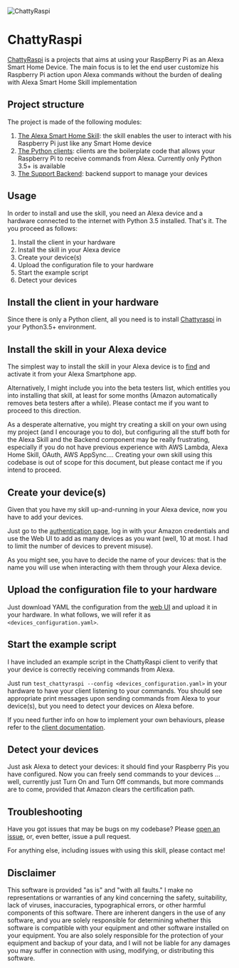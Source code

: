 ![ChattyRaspi](https://www.mirko.io/assets/img/portfolio/chattyraspi_100x100.png)

ChattyRaspi
===========

[ChattyRaspi](https://www.github.com/fcracker79/chattyraspi) is a projects that aims at using your RaspBerry Pi as an Alexa Smart Home Device. The main focus is to let the end user customize his Raspberry Pi action upon Alexa commands without the burden of dealing with Alexa Smart Home Skill implementation

Project structure
-----------------

The project is made of the following modules:

1. [The Alexa Smart Home Skill](https://www.github.com/fcracker79/chattyraspi/skill): the skill enables the user to interact with his Raspberry Pi just like any Smart Home device
2. [The Python clients](https://www.github.com/fcracker79/chattyraspi/clients): clients are the boilerplate code that allows your Raspberry Pi to receive commands from Alexa. Currently only Python 3.5+ is available
3. [The Support Backend](https://www.github.com/fcracker79/chattyraspi/backend): backend support to manage your devices

Usage
-----

In order to install and use the skill, you need an Alexa device and a hardware connected to the internet with Python 3.5 installed. That's it. The you proceed as follows:

1. Install the client in your hardware
2. Install the skill in your Alexa device
3. Create your device(s)
4. Upload the configuration file to your hardware
5. Start the example script
6. Detect your devices

Install the client in your hardware
-----------------------------------

Since there is only a Python client, all you need is to install [Chattyraspi](https://pypi.org/project/chattyraspi/) in your Python3.5+ environment.

Install the skill in your Alexa device
--------------------------------------

The simplest way to install the skill in your Alexa device is to [find](https://www.amazon.it/dp/B088FFGXRT/ref=sr_1_6?dchild=1&fst=as%3Aoff&qid=1589261022&refinements=p_n_date%3A14103244031&rnid=14103242031&s=digital-skills&sr=1-6) and activate it from your Alexa Smartphone app.

Alternatively, I might include you into the beta testers list, which entitles you into installing that skill, at least for some months (Amazon automatically removes beta testers after a while). Please contact me if you want to proceed to this direction.

As a desperate alternative, you might try creating a skill on your own using my project (and I encourage you to do), but configuring all the stuff both for the Alexa Skill and the Backend component may be really frustrating, especially if you do not have previous experience with AWS Lambda, Alexa Home Skill, OAuth, AWS AppSync....
Creating your own skill using this codebase is out of scope for this document, but please contact me if you intend to proceed.

Create your device(s)
---------------------

Given that you have my skill up-and-running in your Alexa device, now you have to add your devices.

Just go to the [authentication page](https://chattyraspi.mirko.io), log in with your Amazon credentials and use the Web UI to add as many devices as you want (well, 10 at most. I had to limit the number of devices to prevent misuse).

As you might see, you have to decide the name of your devices: that is the name you will use when interacting with them through your Alexa device.

Upload the configuration file to your hardware
----------------------------------------------

Just download YAML the configuration from the [web UI](https://chattyraspi.mirko.io) and upload it in your hardware.
In what follows, we will refer it as `<devices_configuration.yaml>`.

Start the example script
------------------------

I have included an example script in the ChattyRaspi client to verify that your device is correctly receiving commands from Alexa.

Just run `test_chattyraspi --config <devices_configuration.yaml>` in your hardware to have your client listening to your commands. You should see appropriate print messages upon sending commands from Alexa to your device(s), but you need to detect your devices on Alexa before.

If you need further info on how to implement your own behaviours, please refer to the [client documentation](https://github.com/fcracker79/chattyraspi/blob/master/clients/generic/README.md).

Detect your devices
-------------------

Just ask Alexa to detect your devices: it should find your Raspberry Pis you have configured. Now you can freely send commands to your devices ... well, currently just Turn On and Turn Off commands, but more commands are to come, provided that Amazon clears the certification path.

Troubleshooting
---------------
Have you got issues that may be bugs on my codebase? Please [open an issue](https://github.com/fcracker79/chattyraspi/issues), or, even better, issue a pull request.

For anything else, including issues with using this skill, please contact me!

Disclaimer
----------
This software is provided "as is" and "with all faults." I make no representations or warranties of any kind concerning the safety, suitability, lack of viruses, inaccuracies, typographical errors, or other harmful components of this software. There are inherent dangers in the use of any software, and you are solely responsible for determining whether this software is compatible with your equipment and other software installed on your equipment. You are also solely responsible for the protection of your equipment and backup of your data, and I will not be liable for any damages you may suffer in connection with using, modifying, or distributing this software.
